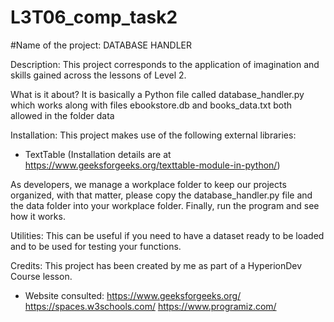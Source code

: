 # L3T06_comp_task2
#Name of the project: DATABASE HANDLER

Description:
This project corresponds to the application of imagination and skills gained across the lessons of Level 2.

What is it about?
It is basically a Python file called database_handler.py which works along with files ebookstore.db and books_data.txt both allowed in the folder data

Installation:
This project makes use of the following external libraries:
 - TextTable (Installation details are at https://www.geeksforgeeks.org/texttable-module-in-python/)
 
As developers, we manage a workplace folder to keep our projects organized, with that matter, please copy the database_handler.py file and the data folder into your workplace folder. Finally, run the program and see how it works.

Utilities:
This can be useful if you need to have a dataset ready to be loaded and to be used for testing your functions.

Credits:
This project has been created by me as part of a HyperionDev Course lesson.
* Website consulted:
https://www.geeksforgeeks.org/
https://spaces.w3schools.com/
https://www.programiz.com/
